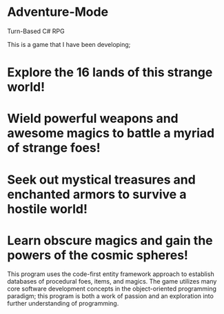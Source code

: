 # Adventure-Mode
Turn-Based C# RPG 


This is a game that I have been developing;

# Explore the 16 lands of this strange world!
# Wield powerful weapons and awesome magics to battle a myriad of strange foes!
# Seek out mystical treasures and enchanted armors to survive a hostile world!
# Learn obscure magics and gain the powers of the cosmic spheres!

This program uses the code-first entity framework approach to establish databases of procedural foes, items, and magics.
The game utilizes many core software development concepts in the object-oriented programming paradigm; this program is both a work of passion and an exploration into further understanding of programming. 


